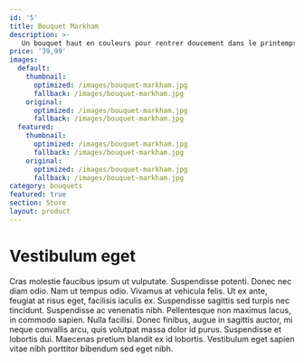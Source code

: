 ```yaml
---
id: '5'
title: Bouquet Markham
description: >-
   Un bouquet haut en couleurs pour rentrer doucement dans le printemps
price: '39,99'
images:
  default:
    thumbnail:
      optimized: /images/bouquet-markham.jpg
      fallback: /images/bouquet-markham.jpg
    original:
      optimized: /images/bouquet-markham.jpg
      fallback: /images/bouquet-markham.jpg
  featured:
    thumbnail:
      optimized: /images/bouquet-markham.jpg
      fallback: /images/bouquet-markham.jpg
    original:
      optimized: /images/bouquet-markham.jpg
      fallback: /images/bouquet-markham.jpg
category: bouquets
featured: true
section: Store
layout: product
---
```


# Vestibulum eget

Cras molestie faucibus ipsum ut vulputate. Suspendisse potenti. Donec nec diam odio. Nam ut tempus odio. Vivamus at vehicula felis. Ut ex ante, feugiat at risus eget, facilisis iaculis ex. Suspendisse sagittis sed turpis nec tincidunt. Suspendisse ac venenatis nibh. Pellentesque non maximus lacus, in commodo sapien. Nulla facilisi. Donec finibus, augue in sagittis auctor, mi neque convallis arcu, quis volutpat massa dolor id purus. Suspendisse et lobortis dui. Maecenas pretium blandit ex id lobortis. Vestibulum eget sapien vitae nibh porttitor bibendum sed eget nibh.
